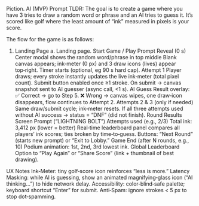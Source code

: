 Piction. AI (MVP) Prompt
TLDR: The goal is to create a game where you have 3 tries to draw a random word or phrase and an AI tries to guess it. It’s scored like golf where the least amount of “ink” measured in pixels is your score. 

The flow for the game is as follows:
1. Landing Page
a. Landing page. 
Start Game / Play
Prompt Reveal (0 s)
Center modal shows the random word/phrase in top middle 
Blank canvas appears; ink‑meter (0 px) and 3 draw icons (lives) appear top‑right.
Timer starts (optional, eg 90 s hard cap).
Attempt 1
Player draws; every stroke instantly updates the live ink‑meter (total pixel count).
Submit button enabled once ≥1 stroke.
On submit → canvas snapshot sent to AI guesser (async call, <1 s).
AI Guess Result overlay:
✅ Correct → go to Step 5.
❌ Wrong → canvas wipes, one draw‑icon disappears, flow continues to Attempt 2.
Attempts 2 & 3 (only if needed)
Same draw/submit cycle; ink‑meter resets.
If all three attempts used without AI success → status = “DNF” (did not finish).
Round Results Screen
Prompt (“LIGHTNING BOLT”)
Attempts used (e.g., 2/3)
Total ink: 3,412 px (lower = better)
Real‑time leaderboard panel compares all players’ ink scores; ties broken by time‑to‑guess.
Buttons: “Next Round” (starts new prompt) or “Exit to Lobby.”
Game End (after N rounds, e.g., 10)
Podium animation: 1st, 2nd, 3rd lowest ink.
Global Leaderboard
Option to “Play Again” or “Share Score” (link + thumbnail of best drawing).

UX Notes
Ink‑Meter: tiny golf‑score icon reinforces “less is more.”
Latency Masking: while AI is guessing, show an animated magnifying‑glass icon (“AI thinking…”) to hide network delay.
Accessibility: color‑blind‑safe palette; keyboard shortcut “Enter” for submit.
Anti‑Spam: ignore strokes < 5 px to stop dot‑spamming.
